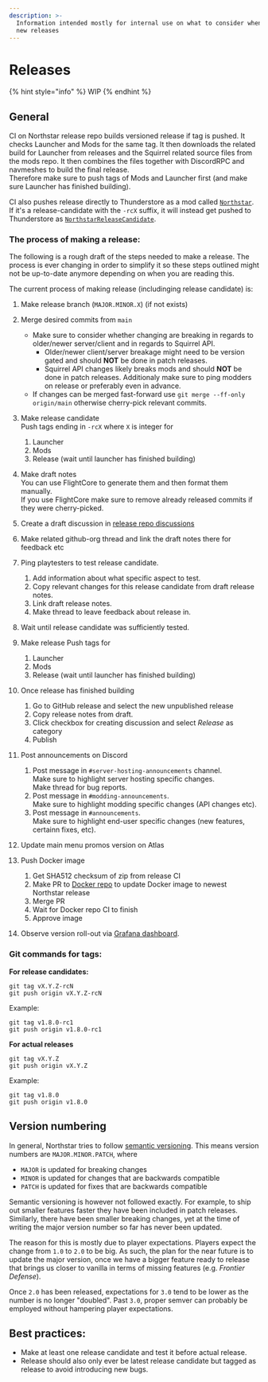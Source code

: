 ```yaml
---
description: >-
  Information intended mostly for internal use on what to consider when making
  new releases
---
```


# Releases

{% hint style="info" %}
WIP
{% endhint %}

## General

CI on Northstar release repo builds versioned release if tag is pushed. It checks Launcher and Mods for the same tag.
It then downloads the related build for Launcher from releases and the Squirrel related source files from the mods repo.
It then combines the files together with DiscordRPC and navmeshes to build the final release. \
Therefore make sure to push tags of Mods and Launcher first (and make sure Launcher has finished building).

CI also pushes release directly to Thunderstore as a mod called [`Northstar`](https://northstar.thunderstore.io/package/northstar/Northstar/). \
If it's a release-candidate with the `-rcX` suffix, it will instead get pushed to Thunderstore as [`NorthstarReleaseCandidate`](https://northstar.thunderstore.io/package/northstar/NorthstarReleaseCandidate/).

### The process of making a release:

The following is a rough draft of the steps needed to make a release.
The process is ever changing in order to simplify it so these steps outlined might not be up-to-date anymore depending on when you are reading this.

The current process of making release (includinging release candidate) is:

1. Make release branch (`MAJOR.MINOR.X`) (if not exists)

2. Merge desired commits from `main`
    - Make sure to consider whether changing are breaking in regards to older/newer server/client and in regards to Squirrel API.
      - Older/newer client/server breakage might need to be version gated and should **NOT** be done in patch releases.
      - Squirrel API changes likely breaks mods and should **NOT** be done in patch releases. Additionaly make sure to ping modders on release or preferably even in advance.
    - If changes can be merged fast-forward use `git merge --ff-only origin/main` otherwise cherry-pick relevant commits.

3. Make release candidate\
   Push tags ending in `-rcX` where `X` is integer for
    1. Launcher
    2. Mods
    3. Release (wait until launcher has finished building)

4. Make draft notes\
   You can use FlightCore to generate them and then format them manually.\
   If you use FlightCore make sure to remove already released commits if they were cherry-picked.

5. Create a draft discussion in [release repo discussions](https://github.com/R2Northstar/Northstar/discussions)

6. Make related github-org thread and link the draft notes there for feedback etc

7. Ping playtesters to test release candidate.
    1. Add information about what specific aspect to test.
    2. Copy relevant changes for this release candidate from draft release notes.
    3. Link draft release notes.
    4. Make thread to leave feedback about release in.

8. Wait until release candidate was sufficiently tested.

9. Make release
   Push tags for
    1. Launcher
    2. Mods
    3. Release (wait until launcher has finished building)

10. Once release has finished building
    1. Go to GitHub release and select the new unpublished release
    2. Copy release notes from draft.
    3. Click checkbox for creating discussion and select _Release_ as category
    4. Publish

11. Post announcements on Discord
    1. Post message in `#server-hosting-announcements` channel.\
       Make sure to highlight server hosting specific changes.\
       Make thread for bug reports.
    2. Post message in `#modding-announcements`.\
       Make sure to highlight modding specific changes (API changes etc).
    3. Post message in `#announcements`.\
       Make sure to highlight end-user specific changes (new features, certainn fixes, etc).


12. Update main menu promos version on Atlas

13. Push Docker image
    1. Get SHA512 checksum of zip from release CI
    2. Make PR to [Docker repo](https://github.com/pg9182/northstar-dedicated) to update Docker image to newest Northstar release
    3. Merge PR
    4. Wait for Docker repo CI to finish
    5. Approve image

14. Observe version roll-out via [Grafana dashboard](https://northstar-stats.frontier.tf/).

### Git commands for tags:

**For release candidates:**

```
git tag vX.Y.Z-rcN
git push origin vX.Y.Z-rcN
```

Example:

```
git tag v1.8.0-rc1
git push origin v1.8.0-rc1
```

**For actual releases**

```
git tag vX.Y.Z
git push origin vX.Y.Z
```

Example:

```
git tag v1.8.0
git push origin v1.8.0
```

## Version numbering

In general, Northstar tries to follow [semantic versioning](https://semver.org/). This means version numbers are `MAJOR.MINOR.PATCH`, where

- `MAJOR` is updated for breaking changes
- `MINOR` is updated for changes that are backwards compatible
- `PATCH` is updated for fixes that are backwards compatible

Semantic versioning is however not followed exactly. For example, to ship out smaller features faster they have been included in patch releases. Similarly, there have been smaller breaking changes, yet at the time of writing the major version number so far has never been updated.

The reason for this is mostly due to player expectations. Players expect the change from `1.0` to `2.0` to be big. As such, the plan for the near future is to update the major version, once we have a bigger feature ready to release that brings us closer to vanilla in terms of missing features (e.g. _Frontier Defense_).

Once `2.0` has been released, expectations for `3.0` tend to be lower as the number is no longer "doubled". Past `3.0`, proper semver can probably be employed without hampering player expectations.


## Best practices:

- Make at least one release candidate and test it before actual release.
- Release should also only ever be latest release candidate but tagged as release to avoid introducing new bugs.
